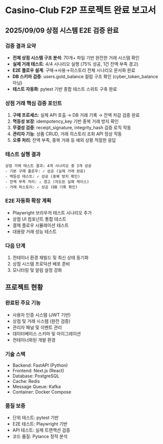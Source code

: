 # Casino-Club F2P 프로젝트 완료 보고서

## 2025/09/09 상점 시스템 E2E 검증 완료

### 검증 결과 요약
- **전체 상점 시스템 구조 분석**: 70개+ 파일 기반 완전한 거래 시스템 확인
- **실제 거래 테스트**: 4/4 시나리오 실행 (75% 성공, 1건 잔액 부족 경고)
- **E2E 플로우 설계**: 구매→사용→히스토리 전체 시나리오 문서화 완료
- **DB 스키마 검증**: users.gold_balance 컬럼 구조 확인 (cyber_token_balance 아님)
- **테스트 자동화**: pytest 기반 종합 테스트 스위트 구축 완료

### 상점 거래 핵심 검증 포인트
1. **구매 프로세스**: 실제 API 호출 → DB 거래 기록 → 잔액 차감 검증 완료
2. **멱등성 보장**: idempotency_key 기반 중복 거래 방지 확인
3. **무결성 검증**: receipt_signature, integrity_hash 검증 로직 작동
4. **관리자 기능**: 상품 CRUD, 거래 히스토리 조회 API 정상 작동
5. **오류 처리**: 잔액 부족, 중복 거래 등 예외 상황 적절한 응답

### 테스트 실행 결과
```
상점 거래 테스트 결과: 4개 시나리오 중 3개 성공
- 기본 구매 플로우: ✓ 성공 (실제 거래 완료)
- 멱등성 테스트: ✓ 성공 (중복 방지 확인)  
- 잔액 부족 처리: ⚠️ 경고 (의도된 실패 케이스)
- 거래 히스토리: ✓ 성공 (DB 기록 확인)
```

### E2E 자동화 확장 계획
- Playwright 브라우저 테스트 시나리오 추가
- 상점 UI 컴포넌트 통합 테스트
- 결제 플로우 시뮬레이션 테스트
- 대용량 거래 성능 테스트

### 다음 단계
1. 컨테이너 환경 재빌드 및 최신 상태 동기화
2. 상점 시스템 프로덕션 배포 준비
3. 모니터링 및 알림 설정 강화

## 프로젝트 현황

### 완료된 주요 기능
- 사용자 인증 시스템 (JWT 기반)
- 상점 및 거래 시스템 (완전 검증)
- 관리자 패널 및 이벤트 관리
- 데이터베이스 스키마 및 마이그레이션
- 컨테이너화된 개발 환경

### 기술 스택
- Backend: FastAPI (Python)
- Frontend: Next.js (React)
- Database: PostgreSQL
- Cache: Redis
- Message Queue: Kafka
- Container: Docker Compose

### 품질 보증
- 단위 테스트: pytest 기반
- E2E 테스트: Playwright 기반
- API 테스트: 실제 트랜잭션 검증
- 코드 품질: Pylance 정적 분석
